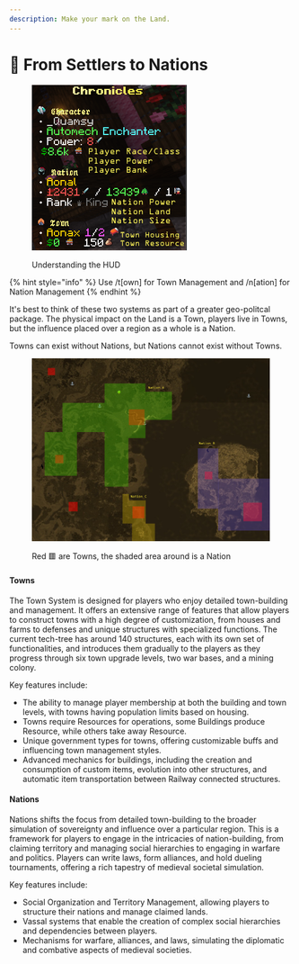 ```yaml
---
description: Make your mark on the Land.
---
```


# 🏰 From Settlers to Nations

<figure><img src="../../../.gitbook/assets/image.png" alt=""><figcaption><p>Understanding the HUD</p></figcaption></figure>

{% hint style="info" %}
Use /t\[own] for Town Management and /n\[ation] for Nation Management
{% endhint %}

It's best to think of these two systems as part of a greater geo-politcal package. The physical impact on the Land is a Town, players live in Towns, but the influence placed over a region as a whole is a Nation.&#x20;

Towns can exist without Nations, but Nations cannot exist without Towns.

<figure><img src="../../../.gitbook/assets/image (3).png" alt=""><figcaption><p>Red 🟥 are Towns, the shaded area around is a Nation</p></figcaption></figure>

#### Towns

The Town System is designed for players who enjoy detailed town-building and management. It offers an extensive range of features that allow players to construct towns with a high degree of customization, from houses and farms to defenses and unique structures with specialized functions. The current tech-tree has around 140 structures, each with its own set of functionalities, and introduces them gradually to the players as they progress through six town upgrade levels, two war bases, and a mining colony.

Key features include:

* The ability to manage player membership at both the building and town levels, with towns having population limits based on housing.
* Towns require Resources for operations, some Buildings produce Resource, while others take away Resource.
* Unique government types for towns, offering customizable buffs and influencing town management styles.
* Advanced mechanics for buildings, including the creation and consumption of custom items, evolution into other structures, and automatic item transportation between Railway connected structures.

#### Nations

Nations shifts the focus from detailed town-building to the broader simulation of sovereignty and influence over a particular region. This is a framework for players to engage in the intricacies of nation-building, from claiming territory and managing social hierarchies to engaging in warfare and politics. Players can write laws, form alliances, and hold dueling tournaments, offering a rich tapestry of medieval societal simulation.

Key features include:

* Social Organization and Territory Management, allowing players to structure their nations and manage claimed lands.
* Vassal systems that enable the creation of complex social hierarchies and dependencies between players.
* Mechanisms for warfare, alliances, and laws, simulating the diplomatic and combative aspects of medieval societies.
